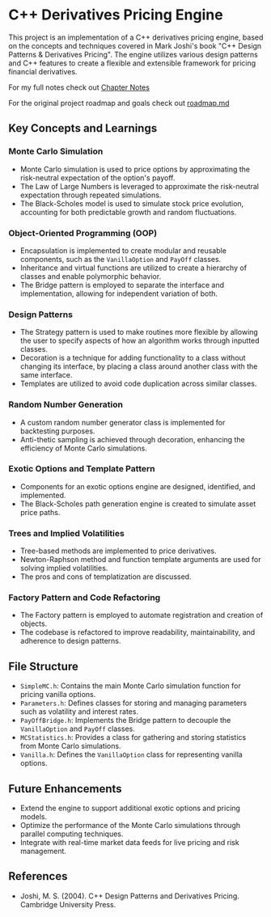 # C++ Derivatives Pricing Engine

This project is an implementation of a C++ derivatives pricing engine, based on the concepts and techniques covered in Mark Joshi's book "C++ Design Patterns & Derivatives Pricing". The engine utilizes various design patterns and C++ features to create a flexible and extensible framework for pricing financial derivatives.

For my full notes check out [Chapter Notes](notes.md)

For the original project roadmap and goals check out [roadmap.md](roadmap.md)

## Key Concepts and Learnings

### Monte Carlo Simulation
- Monte Carlo simulation is used to price options by approximating the risk-neutral expectation of the option's payoff.
- The Law of Large Numbers is leveraged to approximate the risk-neutral expectation through repeated simulations.
- The Black-Scholes model is used to simulate stock price evolution, accounting for both predictable growth and random fluctuations.

### Object-Oriented Programming (OOP)
- Encapsulation is implemented to create modular and reusable components, such as the `VanillaOption` and `PayOff` classes.
- Inheritance and virtual functions are utilized to create a hierarchy of classes and enable polymorphic behavior.
- The Bridge pattern is employed to separate the interface and implementation, allowing for independent variation of both.

### Design Patterns
- The Strategy pattern is used to make routines more flexible by allowing the user to specify aspects of how an algorithm works through inputted classes.
- Decoration is a technique for adding functionality to a class without changing its interface, by placing a class around another class with the same interface.
- Templates are utilized to avoid code duplication across similar classes.

### Random Number Generation
- A custom random number generator class is implemented for backtesting purposes.
- Anti-thetic sampling is achieved through decoration, enhancing the efficiency of Monte Carlo simulations.

### Exotic Options and Template Pattern
- Components for an exotic options engine are designed, identified, and implemented.
- The Black-Scholes path generation engine is created to simulate asset price paths.

### Trees and Implied Volatilities
- Tree-based methods are implemented to price derivatives.
- Newton-Raphson method and function template arguments are used for solving implied volatilities.
- The pros and cons of templatization are discussed.

### Factory Pattern and Code Refactoring
- The Factory pattern is employed to automate registration and creation of objects.
- The codebase is refactored to improve readability, maintainability, and adherence to design patterns.

## File Structure

- `SimpleMC.h`: Contains the main Monte Carlo simulation function for pricing vanilla options.
- `Parameters.h`: Defines classes for storing and managing parameters such as volatility and interest rates.
- `PayOffBridge.h`: Implements the Bridge pattern to decouple the `VanillaOption` and `PayOff` classes.
- `MCStatistics.h`: Provides a class for gathering and storing statistics from Monte Carlo simulations.
- `Vanilla.h`: Defines the `VanillaOption` class for representing vanilla options.

## Future Enhancements

- Extend the engine to support additional exotic options and pricing models.
- Optimize the performance of the Monte Carlo simulations through parallel computing techniques.
- Integrate with real-time market data feeds for live pricing and risk management.

## References

- Joshi, M. S. (2004). C++ Design Patterns and Derivatives Pricing. Cambridge University Press.

